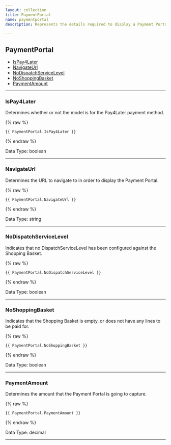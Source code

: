 ```yaml
---
layout: collection
title: PaymentPortal
name: paymentportal
description: Represents the details required to display a Payment Portal.
 
---
```


## PaymentPortal

* [IsPay4Later](#ispay4later)
* [NavigateUrl](#navigateurl)
* [NoDispatchServiceLevel](#nodispatchservicelevel)
* [NoShoppingBasket](#noshoppingbasket)
* [PaymentAmount](#paymentamount)

---

<a name="ispay4later"></a>
### IsPay4Later
Determines whether or not the model is for the Pay4Later payment method.

{% raw %}
```liquid
{{ PaymentPortal.IsPay4Later }}

```
{% endraw %}

Data Type: boolean

---

<a name="navigateurl"></a>
### NavigateUrl
Determines the URL to navigate to in order to display the Payment Portal.

{% raw %}
```liquid
{{ PaymentPortal.NavigateUrl }}

```
{% endraw %}

Data Type: string

---

<a name="nodispatchservicelevel"></a>
### NoDispatchServiceLevel
Indicates that no DispatchServiceLevel has been configured against the Shopping Basket.

{% raw %}
```liquid
{{ PaymentPortal.NoDispatchServiceLevel }}

```
{% endraw %}

Data Type: boolean

---

<a name="noshoppingbasket"></a>
### NoShoppingBasket
Indicates that the Shopping Basket is empty, or does not have any lines to be paid for.

{% raw %}
```liquid
{{ PaymentPortal.NoShoppingBasket }}

```
{% endraw %}

Data Type: boolean

---

<a name="paymentamount"></a>
### PaymentAmount
Determines the amount that the Payment Portal is going to capture.

{% raw %}
```liquid
{{ PaymentPortal.PaymentAmount }}

```
{% endraw %}

Data Type: decimal

---